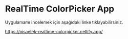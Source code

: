 # RealTime ColorPicker App 

Uygulamamı incelemek için aşağıdaki linke tıklayabilirsiniz.

https://nisaelek-realtime-colorpicker.netlify.app/


